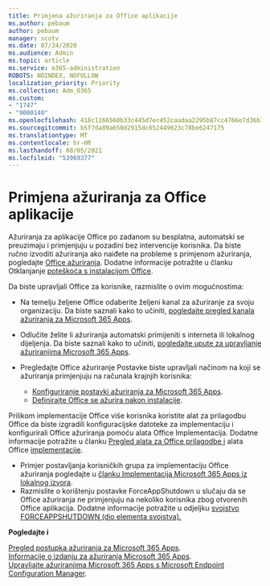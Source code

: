 ```yaml
---
title: Primjena ažuriranja za Office aplikacije
ms.author: pebaum
author: pebaum
manager: scotv
ms.date: 07/24/2020
ms.audience: Admin
ms.topic: article
ms.service: o365-administration
ROBOTS: NOINDEX, NOFOLLOW
localization_priority: Priority
ms.collection: Adm_O365
ms.custom:
- "1747"
- "9000140"
ms.openlocfilehash: 418c1166560b33c445d7ec452caadaa2295b87cc4766e7d36b7d711abb81a48e
ms.sourcegitcommit: b5f7da89a650d2915dc652449623c78be6247175
ms.translationtype: MT
ms.contentlocale: hr-HR
ms.lasthandoff: 08/05/2021
ms.locfileid: "53969377"
---
```

# <a name="apply-updates-for-office-apps"></a>Primjena ažuriranja za Office aplikacije

Ažuriranja za aplikacije Office po zadanom su besplatna, automatski se preuzimaju i primjenjuju u pozadini bez intervencije korisnika. Da biste ručno izvoditi ažuriranja ako naiđete na probleme s primjenom ažuriranja, pogledajte [Office ažuriranja](https://support.office.com/article/install-office-updates-2ab296f3-7f03-43a2-8e50-46de917611c5). Dodatne informacije potražite u članku Otklanjanje [poteškoća s instalacijom Office](https://support.microsoft.com/office/troubleshoot-installing-office-35ff2def-e0b2-4dac-9784-4cf212c1f6c2?ui=en-us&rs=en-us&ad=us#O365Plans=signinorgid).

Da biste upravljali Office za korisnike, razmislite o ovim mogućnostima:

- Na temelju željene Office odaberite željeni kanal za ažuriranje za svoju organizaciju. Da biste saznali kako to učiniti, [pogledajte pregled kanala ažuriranja za Microsoft 365 Apps](https://docs.microsoft.com/deployoffice/overview-of-update-channels-for-office-365-proplus).

- Odlučite želite li ažuriranja automatski primijeniti s interneta ili lokalnog dijeljenja. Da biste saznali kako to učiniti, [pogledajte upute za upravljanje ažuriranjima Microsoft 365 Apps](https://docs.microsoft.com/deployoffice/choose-how-to-manage-updates-to-office-365-proplus).

- Pregledajte Office ažuriranje Postavke biste upravljali načinom na koji se ažuriranja primjenjuju na računala krajnjih korisnika:

    - [Konfiguriranje postavki ažuriranja za Microsoft 365 Apps](https://docs.microsoft.com/deployoffice/configure-update-settings-for-office-365-proplus).
    - [Definirajte Office se ažurira nakon instalacije](https://docs.microsoft.com/deployoffice/configuration-options-for-the-office-2016-deployment-tool#updates-element).

Prilikom implementacije Office više korisnika koristite alat za prilagodbu Office da biste izgradili konfiguracijske datoteke za implementaciju i konfigurirali Office ažuriranja pomoću alata Office Implementacija. Dodatne informacije potražite u članku [Pregled alata za Office prilagodbe i](https://docs.microsoft.com/DeployOffice/overview-of-the-office-customization-tool-for-click-to-run) alata Office [implementacije](https://go.microsoft.com/fwlink/p/?LinkID=626065).

- Primjer postavljanja korisničkih grupa za implementaciju Office ažuriranja pogledajte u [članku Implementacija Microsoft 365 Apps iz lokalnog izvora](https://docs.microsoft.com/deployoffice/deploy-office-365-proplus-from-a-local-source).
-   Razmislite o korištenju postavke ForceAppShutdown u slučaju da se Office ažuriranja ne primjenjuju na nekoliko korisnika zbog otvorenih Office aplikacija. Dodatne informacije potražite u odjeljku [svojstvo FORCEAPPSHUTDOWN (dio elementa svojstva).](https://docs.microsoft.com/deployoffice/configuration-options-for-the-office-2016-deployment-tool#forceappshutdown-property-part-of-property-element) 

**Pogledajte i**

[Pregled postupka ažuriranja za Microsoft 365 Apps](https://docs.microsoft.com/deployoffice/overview-of-the-update-process-for-office-365-proplus).  
[Informacije o izdanju za ažuriranja Microsoft 365 Apps](https://docs.microsoft.com/officeupdates/release-notes-office365-proplus).  
[Upravljajte ažuriranjima Microsoft 365 Apps s Microsoft Endpoint Configuration Manager](https://docs.microsoft.com/deployoffice/manage-updates-to-office-365-proplus-with-system-center-configuration-manager).  
